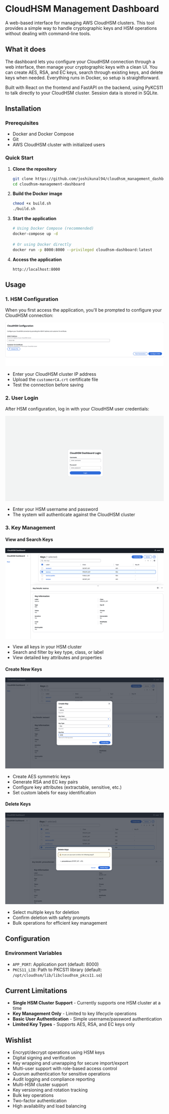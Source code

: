 # CloudHSM Management Dashboard

A web-based interface for managing AWS CloudHSM clusters. This tool provides a simple way to handle cryptographic keys and HSM operations without dealing with command-line tools.

## What it does

The dashboard lets you configure your CloudHSM connection through a web interface, then manage your cryptographic keys with a clean UI. You can create AES, RSA, and EC keys, search through existing keys, and delete keys when needed. Everything runs in Docker, so setup is straightforward.

Built with React on the frontend and FastAPI on the backend, using PyKCS11 to talk directly to your CloudHSM cluster. Session data is stored in SQLite.



## Installation

### Prerequisites

- Docker and Docker Compose
- Git
- AWS CloudHSM cluster with initialized users

### Quick Start

1. **Clone the repository**
   ```bash
   git clone https://github.com/joshikunal94/cloudhsm_management_dashboard.git
   cd cloudhsm-management-dashboard
   ```

2. **Build the Docker image**
   ```bash
   chmod +x build.sh
   ./build.sh
   ```

3. **Start the application**
   ```bash
   # Using Docker Compose (recommended)
   docker-compose up -d
   
   # Or using Docker directly
   docker run -p 8000:8000 --privileged cloudhsm-dashboard:latest
   ```

4. **Access the application**
   ```
   http://localhost:8000
   ```

## Usage

### 1. HSM Configuration

When you first access the application, you'll be prompted to configure your CloudHSM connection:

![HSM Configuration](docs/configure_hsm_page.png)

- Enter your CloudHSM cluster IP address
- Upload the `customerCA.crt` certificate file
- Test the connection before saving

### 2. User Login

After HSM configuration, log in with your CloudHSM user credentials:

![User Login](docs/user_login.png)

- Enter your HSM username and password
- The system will authenticate against the CloudHSM cluster

### 3. Key Management

#### View and Search Keys

![Key Details](docs/key_details_page.png)

- View all keys in your HSM cluster
- Search and filter by key type, class, or label
- View detailed key attributes and properties

#### Create New Keys

![Create Key](docs/create_key_page.png)

- Create AES symmetric keys
- Generate RSA and EC key pairs
- Configure key attributes (extractable, sensitive, etc.)
- Set custom labels for easy identification

#### Delete Keys

![Delete Keys](docs/delete_keys_page.png)

- Select multiple keys for deletion
- Confirm deletion with safety prompts
- Bulk operations for efficient key management

## Configuration

### Environment Variables

- `APP_PORT`: Application port (default: 8000)
- `PKCS11_LIB`: Path to PKCS11 library (default: `/opt/cloudhsm/lib/libcloudhsm_pkcs11.so`)

## Current Limitations

- **Single HSM Cluster Support** - Currently supports one HSM cluster at a time
- **Key Management Only** - Limited to key lifecycle operations
- **Basic User Authentication** - Simple username/password authentication
- **Limited Key Types** - Supports AES, RSA, and EC keys only

## Wishlist

- Encrypt/decrypt operations using HSM keys
- Digital signing and verification
- Key wrapping and unwrapping for secure import/export
- Multi-user support with role-based access control
- Quorum authentication for sensitive operations
- Audit logging and compliance reporting
- Multi-HSM cluster support
- Key versioning and rotation tracking
- Bulk key operations
- Two-factor authentication
- High availability and load balancing

